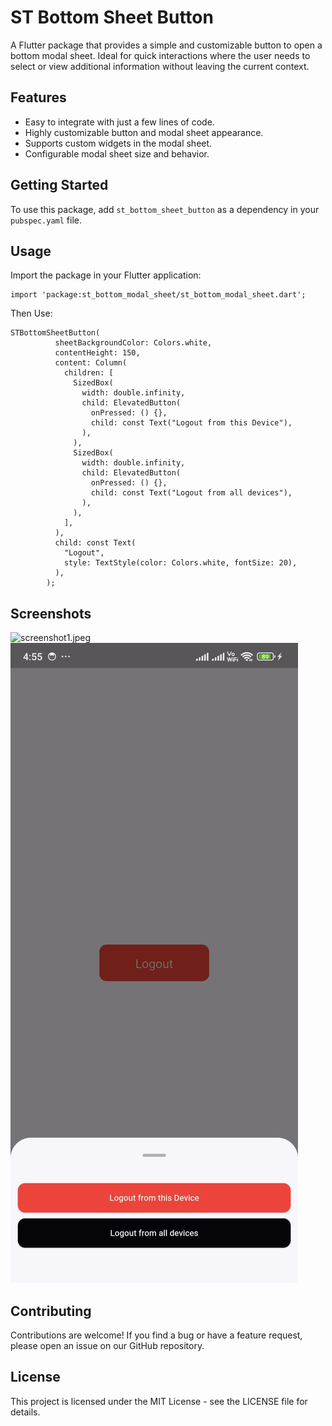 
# ST Bottom Sheet Button

A Flutter package that provides a simple and customizable button to open a bottom modal sheet. Ideal for quick interactions where the user needs to select or view additional information without leaving the current context.

## Features

- Easy to integrate with just a few lines of code.
- Highly customizable button and modal sheet appearance.
- Supports custom widgets in the modal sheet.
- Configurable modal sheet size and behavior.

## Getting Started

To use this package, add `st_bottom_sheet_button` as a dependency in your `pubspec.yaml` file.

## Usage

Import the package in your Flutter application:

```
import 'package:st_bottom_modal_sheet/st_bottom_modal_sheet.dart';

```

Then Use:
```
STBottomSheetButton(
          sheetBackgroundColor: Colors.white,
          contentHeight: 150,
          content: Column(
            children: [
              SizedBox(
                width: double.infinity,
                child: ElevatedButton(
                  onPressed: () {},
                  child: const Text("Logout from this Device"),
                ),
              ),
              SizedBox(
                width: double.infinity,
                child: ElevatedButton(
                  onPressed: () {},
                  child: const Text("Logout from all devices"),
                ),
              ),
            ],
          ),
          child: const Text(
            "Logout",
            style: TextStyle(color: Colors.white, fontSize: 20),
          ),
        );
```

## Screenshots
![screenshot1.jpeg](https://i.ibb.co/tcRwm7h/st-button.jpg)
![screenshot2.jpeg](screenshot.jpeg)

## Contributing

Contributions are welcome! If you find a bug or have a feature request, please open an issue on our GitHub repository.

## License

This project is licensed under the MIT License - see the LICENSE file for details.
